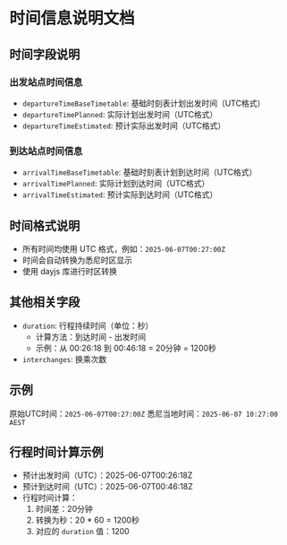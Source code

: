 # 时间信息说明文档

## 时间字段说明

### 出发站点时间信息
- `departureTimeBaseTimetable`: 基础时刻表计划出发时间（UTC格式）
- `departureTimePlanned`: 实际计划出发时间（UTC格式）
- `departureTimeEstimated`: 预计实际出发时间（UTC格式）

### 到达站点时间信息
- `arrivalTimeBaseTimetable`: 基础时刻表计划到达时间（UTC格式）
- `arrivalTimePlanned`: 实际计划到达时间（UTC格式）
- `arrivalTimeEstimated`: 预计实际到达时间（UTC格式）

## 时间格式说明
- 所有时间均使用 UTC 格式，例如：`2025-06-07T00:27:00Z`
- 时间会自动转换为悉尼时区显示
- 使用 dayjs 库进行时区转换

## 其他相关字段
- `duration`: 行程持续时间（单位：秒）
  - 计算方法：到达时间 - 出发时间
  - 示例：从 00:26:18 到 00:46:18 = 20分钟 = 1200秒
- `interchanges`: 换乘次数

## 示例
原始UTC时间：`2025-06-07T00:27:00Z`
悉尼当地时间：`2025-06-07 10:27:00 AEST`

## 行程时间计算示例
- 预计出发时间（UTC）：2025-06-07T00:26:18Z
- 预计到达时间（UTC）：2025-06-07T00:46:18Z
- 行程时间计算：
  1. 时间差：20分钟
  2. 转换为秒：20 * 60 = 1200秒
  3. 对应的 `duration` 值：1200 